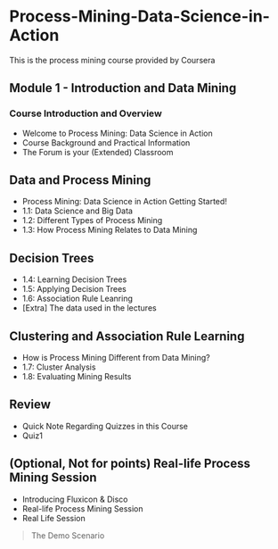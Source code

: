 # Process-Mining-Data-Science-in-Action
This is the process mining course provided by Coursera


## Module 1 - Introduction and Data Mining 
### Course Introduction and Overview
- Welcome to Process Mining: Data Science in Action
- Course Background and Practical Information
- The Forum is your (Extended) Classroom

## Data and Process Mining
- Process Mining: Data Science in Action Getting Started!
- 1.1: Data Science and Big Data
- 1.2: Different Types of Process Mining
- 1.3: How Process Mining Relates to Data Mining

## Decision Trees
- 1.4: Learning Decision Trees
- 1.5: Applying Decision Trees
- 1.6: Association Rule Leanring
- [Extra] The data used in the lectures

## Clustering and Association Rule Learning
- How is Process Mining Different from Data Mining?
- 1.7: Cluster Analysis
- 1.8: Evaluating Mining Results

## Review
- Quick Note Regarding Quizzes in this Course
- Quiz1

## (Optional, Not for points) Real-life Process Mining Session
- Introducing Fluxicon & Disco
- Real-life Process Mining Session
- Real Life Session
> The Demo Scenario
